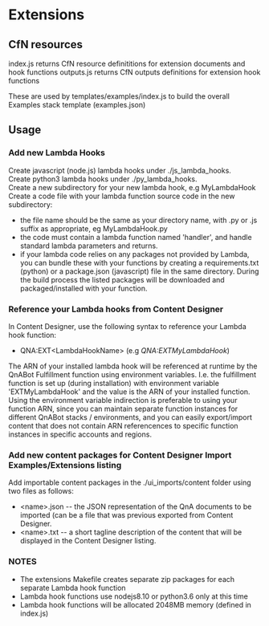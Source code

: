 # Extensions

## CfN resources

index.js returns CfN resource definititions for extension documents and hook functions
outputs.js returns CfN outputs definitions for extension hook functions

These are used by templates/examples/index.js to build the overall Examples stack template (examples.json)

## Usage

### Add new Lambda Hooks

Create javascript (node.js) lambda hooks under ./js_lambda_hooks.  
Create python3 lambda hooks under ./py_lambda_hooks.  
Create a new subdirectory for your new lambda hook, e.g MyLambdaHook  
Create a code file with your lambda function source code in the new subdirectory:  
- the file name should be the same as your directory name, with .py or .js suffix as appropriate, eg MyLambdaHook.py
- the code must contain a lambda function named 'handler', and handle standard lambda parameters and returns.
- if your lambda code relies on any packages not provided by Lambda, you can bundle these with your functions by creating
a requirements.txt (python) or a package.json (javascript) file in the same directory. During the build process the listed
packages will be downloaded and packaged/installed with your function. 
 
### Reference your Lambda hooks from Content Designer

In Content Designer, use the following syntax to reference your Lambda hook function:
- QNA:EXT\<LambdaHookName\> (e.g _QNA:EXTMyLambdaHook_)  
  
The ARN of your installed lambda hook will be referenced at runtime by the QnABot Fulfillment function using environment
variables. I.e. the fulfillment function is set up (during installation) with environment variable 'EXTMyLambdaHook' and the 
value is the ARN of your installed function.   
Using the environment variable indirection is preferable to using your function ARN, since you can maintain separate function
instances for different QnABot stacks / environments, and you can easily export/import content that does not contain ARN 
referencences to specific function instances in specific accounts and regions.

### Add new content packages for Content Designer Import Examples/Extensions listing

Add importable content packages in the ./ui_imports/content folder using two files as follows:
- \<name\>.json  -- the JSON representation of the QnA documents to be imported (can be a file that was previous exported 
from Content Designer.  
- \<name\>.txt  -- a short tagline description of the content that will be displayed in the Content Designer listing.  


### NOTES
- The extensions Makefile creates separate zip packages for each separate Lambda hook function 
- Lambda hook functions use nodejs8.10 or python3.6 only at this time
- Lambda hook functions will be allocated 2048MB memory (defined in index.js)
